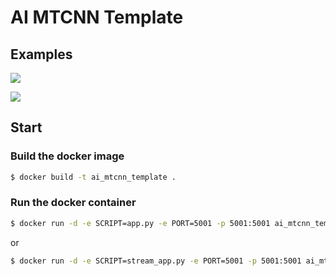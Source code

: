 # AI MTCNN Template

## Examples

![](https://i.imgur.com/XVjGKso.png)

![](https://i.imgur.com/XRdjCdd.png)

## Start

### Build the docker image

```bash
$ docker build -t ai_mtcnn_template .
```

### Run the docker container

```bash
$ docker run -d -e SCRIPT=app.py -e PORT=5001 -p 5001:5001 ai_mtcnn_template
```

or

```bash
$ docker run -d -e SCRIPT=stream_app.py -e PORT=5001 -p 5001:5001 ai_mtcnn_template
```